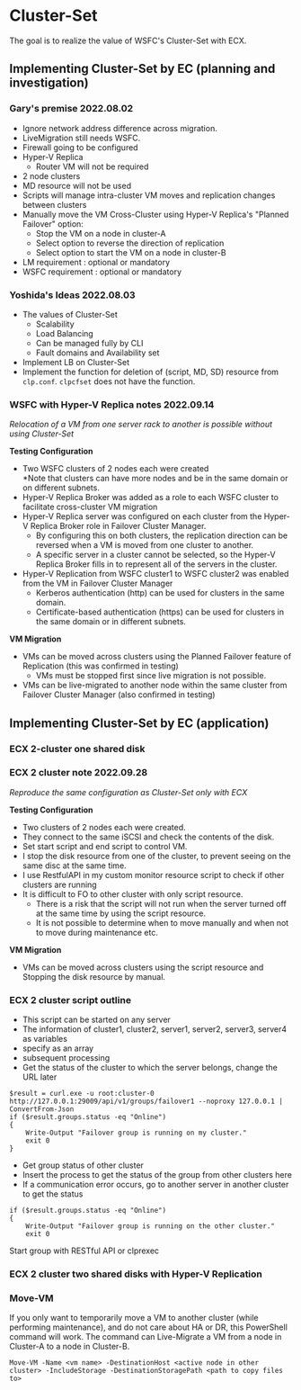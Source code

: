 # Cluster-Set
The goal is to realize the value of WSFC's Cluster-Set with ECX.

## Implementing Cluster-Set by EC (planning and investigation)

### Gary's premise 2022.08.02

- Ignore network address difference across migration.
- LiveMigration still needs WSFC.
- Firewall going to be configured
- Hyper-V Replica
	- Router VM will not be required
- 2 node clusters
- MD resource will not be used
- Scripts will manage intra-cluster VM moves and replication changes between clusters
- Manually move the VM Cross-Cluster using Hyper-V Replica's "Planned Failover" option: 
	- Stop the VM on a node in cluster-A
	- Select option to reverse the direction of replication
	- Select option to start the VM on a node in cluster-B
- LM requirement : optional or mandatory
- WSFC requirement : optional or mandatory

### Yoshida's Ideas 2022.08.03

- The values of Cluster-Set
	- Scalability
	- Load Balancing
	- Can be managed fully by CLI
	- Fault domains and Availability set
- Implement LB on Cluster-Set
- Implement the function for deletion of (script, MD, SD) resource from `clp.conf`. `clpcfset` does not have the function.

### WSFC with Hyper-V Replica notes 2022.09.14
*Relocation of a VM from one server rack to another is possible without using Cluster-Set*    

 **Testing Configuration**
- Two WSFC clusters of 2 nodes each were created    
	\*Note that clusters can have more nodes and be in the same domain or on different subnets.
- Hyper-V Replica Broker was added as a role to each WSFC cluster to facilitate cross-cluster VM migration
- Hyper-V Replica server was configured on each cluster from the Hyper-V Replica Broker role in Failover Cluster Manager.     
	- By configuring this on both clusters, the replication direction can be reversed when a VM is moved from one cluster to another.
	- A specific server in a cluster cannot be selected, so the Hyper-V Replica Broker fills in to represent all of the servers in the cluster. 
- Hyper-V Replication from WSFC cluster1 to WSFC cluster2 was enabled from the VM in Failover Cluster Manager
	- Kerberos authentication (http) can be used for clusters in the same domain.
	- Certificate-based authentication (https) can be used for clusters in the same domain or in different subnets.

**VM Migration**
- VMs can be moved across clusters using the Planned Failover feature of Replication (this was confirmed in testing)
	- VMs must be stopped first since live migration is not possible.
- VMs can be live-migrated to another node within the same cluster from Failover Cluster Manager (also confirmed in testing)

## Implementing Cluster-Set by EC (application)

### ECX 2-cluster one shared disk

### ECX 2 cluster note 2022.09.28 
*Reproduce the same configuration as Cluster-Set only with ECX*

**Testing Configuration**
- Two clusters of 2 nodes each were created.
- They connect to the same iSCSI and check the contents of the disk.
- Set start script and end script to control VM.
- I stop the disk resource from one of the cluster, to prevent seeing on the same disc at the same time.
- I use RestfulAPI in my custom monitor resource script to check if other clusters are running 
- It is difficult to FO to other cluster with only script resource.
	- There is a risk that the script will not run when the server turned off at the same time by using the script resource.
	- It is not possible to determine when to move manually and when not to move during maintenance etc.

**VM Migration**
- VMs can be moved across clusters using the script resource and Stopping the disk resource by manual.

### ECX 2 cluster script outline
- This script can be started on any server
- The information of cluster1, cluster2, server1, server2, server3, server4 as variables
- specify as an array
- subsequent processing
- Get the status of the cluster to which the server belongs, change the URL later

```
$result = curl.exe -u root:cluster-0 http://127.0.0.1:29009/api/v1/groups/failover1 --noproxy 127.0.0.1 | ConvertFrom-Json
if ($result.groups.status -eq "Online")
{
    Write-Output "Failover group is running on my cluster."
    exit 0
}
```

- Get group status of other cluster
- Insert the process to get the status of the group from other clusters here
- If a communication error occurs, go to another server in another cluster to get the status
```
if ($result.groups.status -eq "Online")
{
    Write-Output "Failover group is running on the other cluster."
    exit 0
```
 Start group with RESTful API or clprexec

### ECX 2 cluster two shared disks with Hyper-V Replication

### Move-VM

If you only want to temporarily move a VM to another cluster (while performing maintenance), and do not care about HA or DR, this PowerShell command will work. The command can Live-Migrate a VM from a node in Cluster-A to a node in Cluster-B.

```
Move-VM -Name <vm name> -DestinationHost <active node in other cluster> -IncludeStorage -DestinationStoragePath <path to copy files to>
```

